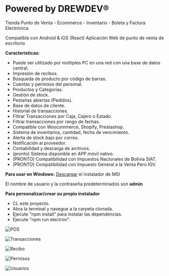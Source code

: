 # Powered by DREWDEV®
Tienda Punto de Venta - Ecommerce - Inventario - Boleta y Factura Electrónica

Compatible con Android & iOS (React)
Aplicación Web de punto de venta de escritorio
 
  **Características:**

- Puede ser utilizado por múltiples PC en una red con una base de datos central.
- Impresión de recibos.
- Búsqueda de producto por código de barras.
- Cuentas y permisos del personal.
- Productos y Categorías.
- Gestión de stock.
- Pestañas abiertas (Pedidos).
- Base de datos de cliente.
- Historial de transacciones.
- Filtrar Transacciones por Caja, Cajero o Estado.
- Filtrar transacciones por rango de fechas.
- Compatible con Woocommerce, Shopify, Prestashop.
- Sistema de inventarios, cantidad, fecha de vencimiento.
- Alerta de stock bajo por correo.
- Notificación al proveedor.
- Contabilidad y descarga de archivos.
- (pronto) Sistema disponible en APP móvil nativo.
- (PRONTO) Compatibilidad con Impuestos Nacionales de Bolivia SIAT.
- (PRONTO) Compatibilidad con Impuesto General a la Venta Perú IGV.

 **Para usar en Windows:**
 [Descargar](http://google.com) el instalador de MSI

El nombre de usuario y la contraseña predeterminados son **admin**

**Para personalizar/crear su propio instalador**

- CL este proyecto.
- Abra la terminal y navegue a la carpeta clonada.
- Ejecute "npm install" para instalar las dependencias.
- Ejecute "npm run electron".

![POS](https://github.com/apisperu/pos-electron/blob/master/screenshots/pos.jpg)

![Transacciones](https://github.com/apisperu/pos-electron/blob/master/screenshots/transactions.jpg)

![Recibo](https://github.com/apisperu/pos-electron/blob/master/screenshots/receipt.jpg)

![Permisos](https://github.com/apisperu/pos-electron/blob/master/screenshots/permissions.jpg)

![Usuarios](https://github.com/apisperu/pos-electron/blob/master/screenshots/users.jpg)
